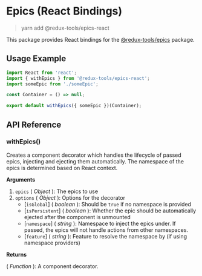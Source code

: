 # Epics (React Bindings)

> yarn add @redux-tools/epics-react

This package provides React bindings for the [@redux-tools/epics](/packages/epics) package.

## Usage Example

```js
import React from 'react';
import { withEpics } from '@redux-tools/epics-react';
import someEpic from './someEpic';

const Container = () => null;

export default withEpics({ someEpic })(Container);
```

## API Reference

### withEpics()

Creates a component decorator which handles the lifecycle of passed epics, injecting and ejecting them automatically. The namespace of the epics is determined based on React context.

**Arguments**

1. `epics` ( _Object_ ): The epics to use
2. `options` ( _Object_ ): Options for the decorator
   - [`isGlobal`] \( _boolean_ ): Should be `true` if no namespace is provided
   - [`isPersistent`] \( _boolean_ ): Whether the epic should be automatically ejected after the component is unmounted
   - [`namespace`] \( _string_ ): Namespace to inject the epics under. If passed, the epics
     will not handle actions from other namespaces.
   - [`feature`] \( _string_ ): Feature to resolve the namespace by (if using namespace providers)

**Returns**

( _Function_ ): A component decorator.

[](_provider.md ':include')
